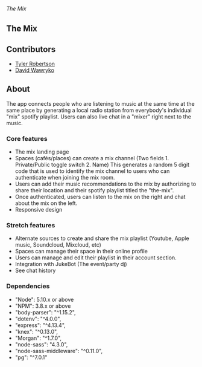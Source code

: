 ###### The Mix
## The Mix

## Contributors
- [Tyler Robertson](https://github.com/TylerNRobertson)
- [David Wawryko](https://github.com/digitalfabric92)

## About
 
The app connects people who are listening to music at the same time at the same place by generating a local radio station from everybody's individual "mix" spotify playlist. Users can also live chat in a "mixer" right next to the music.

### Core features
* The mix landing page
* Spaces (cafés/places) can create a mix channel (Two fields 1. Private/Public toggle switch 2. Name) This generates a random 5 digit code that is used to identify the mix channel to users who can authenticate when joining the mix room.
* Users can add their music recommendations to the mix by authorizing to share their location and their spotify playlist titled the "the-mix". 
* Once authenticated, users can listen to the mix on the right and chat about the mix on the left.
* Responsive design
### Stretch features
* Alternate sources to create and share the mix playlist (Youtube, Apple music, Soundcloud, Mixcloud, etc)
* Spaces can manage their space in their online profile
* Users can manage and edit their playlist in their account section.
* Integration with JukeBot (The event/party dj)
* See chat history

### Dependencies

- "Node": 5.10.x or above
- "NPM": 3.8.x or above
- "body-parser": "^1.15.2",
- "dotenv": "^4.0.0",
- "express": "^4.13.4",
- "knex": "^0.13.0",
- "Morgan": "^1.7.0",
- "node-sass": "4.3.0",
- "node-sass-middleware": "^0.11.0",
- "pg": "^7.0.1"
